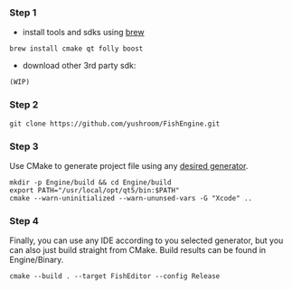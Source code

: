 ### Step 1

- install tools and sdks using [brew](https://brew.sh)

```
brew install cmake qt folly boost
```

- download other 3rd party sdk:

```
(WIP)
```

### Step 2

```shell
git clone https://github.com/yushroom/FishEngine.git
```

### Step 3

Use CMake to generate project file using any [desired generator](https://cmake.org/cmake/help/v3.0/manual/cmake-generators.7.html).

```shell
mkdir -p Engine/build && cd Engine/build
export PATH="/usr/local/opt/qt5/bin:$PATH"
cmake --warn-uninitialized --warn-ununsed-vars -G "Xcode" ..
```

### Step 4

Finally, you can use any IDE according to you selected generator, but you can also just build straight from CMake. Build results can be found in Engine/Binary.

```shell
cmake --build . --target FishEditor --config Release
```



